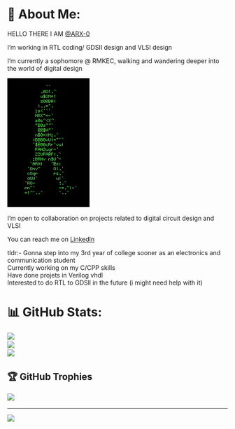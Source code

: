 
# 💫 About Me:
HELLO THERE I AM [@ARX-0](https://github.com/ARX-0)







I’m working in RTL coding/ GDSII design and VLSI design

I’m currently a sophomore @ RMKEC, walking and wandering deeper into the world of digital design


![GIF](https://github.com/ARX-0/ARX-0/raw/main/36014.gif)



I’m open to collaboration on projects related to digital circuit design and VLSI

You can reach me on [LinkedIn](https://www.linkedin.com/in/athiram-r-s-b2bb99259/) 

tldr:-
Gonna step into my 3rd year of college sooner as an electronics and communication student <br>Currently working on my C/CPP skills <br>Have done projets in Verilog vhdl<br>Interested to do RTL to GDSll in the future (i might need help with it)<br>



# 📊 GitHub Stats:
![](https://github-readme-stats.vercel.app/api?username=ARX-0&theme=synthwave&hide_border=false&include_all_commits=true&count_private=true)<br/>
![](https://github-readme-streak-stats.herokuapp.com/?user=ARX-0&theme=synthwave&hide_border=false)<br/>
![](https://github-readme-stats.vercel.app/api/top-langs/?username=ARX-0&theme=synthwave&hide_border=false&include_all_commits=true&count_private=true&layout=compact)

## 🏆 GitHub Trophies
![](https://github-profile-trophy.vercel.app/?username=ARX-0&theme=radical&no-frame=false&no-bg=true&margin-w=4)

---
[![](https://visitcount.itsvg.in/api?id=ARX-0&icon=5&color=10)](https://visitcount.itsvg.in)

<!-- Proudly created with GPRM ( https://gprm.itsvg.in ) -->
